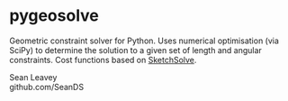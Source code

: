 # pygeosolve
Geometric constraint solver for Python. Uses numerical optimisation (via SciPy) to determine the solution to a given set of length and angular constraints. Cost functions based on [SketchSolve](https://code.google.com/p/sketchsolve/).

Sean Leavey  
github.com/SeanDS
